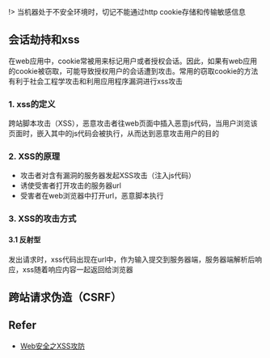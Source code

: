 !> 当机器处于不安全环境时，切记不能通过http cookie存储和传输敏感信息

## 会话劫持和xss

在web应用中，cookie常被用来标记用户或者授权会话。因此，如果有web应用的cookie被窃取，可能导致授权用户的会话遭到攻击。常用的窃取cookie的方法有利于社会工程学攻击和利用应用程序漏洞进行xss攻击

### 1. xss的定义

跨站脚本攻击（XSS），恶意攻击者往web页面中插入恶意js代码，当用户浏览该页面时，嵌入其中的js代码会被执行，从而达到恶意攻击用户的目的

### 2. XSS的原理

* 攻击者对含有漏洞的服务器发起XSS攻击（注入js代码）
* 诱使受害者打开攻击的服务器url
* 受害者在web浏览器中打开url，恶意脚本执行

### 3. XSS的攻击方式

#### 3.1 反射型

发出请求时，xss代码出现在url中，作为输入提交到服务器端，服务器端解析后响应，xss随着响应内容一起返回给浏览器

## 跨站请求伪造（CSRF）

## Refer

* [Web安全之XSS攻防](https://blog.csdn.net/ganyingxie123456/article/details/70230486)

